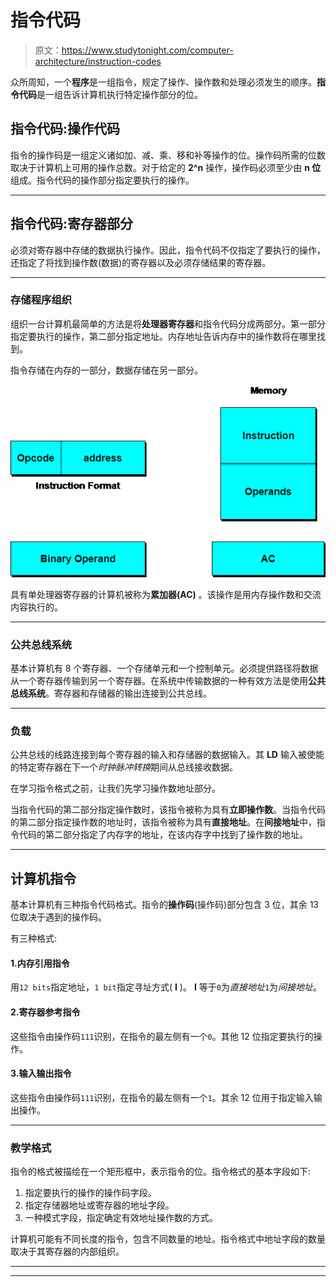 # 指令代码

> 原文：<https://www.studytonight.com/computer-architecture/instruction-codes>

众所周知，一个**程序**是一组指令，规定了操作、操作数和处理必须发生的顺序。**指令代码**是一组告诉计算机执行特定操作部分的位。

## 指令代码:操作代码

指令的操作码是一组定义诸如加、减、乘、移和补等操作的位。操作码所需的位数取决于计算机上可用的操作总数。对于给定的 **2^n** 操作，操作码必须至少由 **n 位**组成。指令代码的操作部分指定要执行的操作。

* * *

## 指令代码:寄存器部分

必须对寄存器中存储的数据执行操作。因此，指令代码不仅指定了要执行的操作，还指定了将找到操作数(数据)的寄存器以及必须存储结果的寄存器。

* * *

### 存储程序组织

组织一台计算机最简单的方法是将**处理器寄存器**和指令代码分成两部分。第一部分指定要执行的操作，第二部分指定地址。内存地址告诉内存中的操作数将在哪里找到。

指令存储在内存的一部分，数据存储在另一部分。

![Instruction Codes](img/aa8065862cc25f9270b494c1e160c980.png)

具有单处理器寄存器的计算机被称为**累加器(AC)** 。该操作是用内存操作数和交流内容执行的。

* * *

### 公共总线系统

基本计算机有 8 个寄存器、一个存储单元和一个控制单元。必须提供路径将数据从一个寄存器传输到另一个寄存器。在系统中传输数据的一种有效方法是使用**公共总线系统**。寄存器和存储器的输出连接到公共总线。

* * *

### 负载

公共总线的线路连接到每个寄存器的输入和存储器的数据输入。其 **LD** 输入被使能的特定寄存器在下一个*时钟脉冲转换*期间从总线接收数据。

在学习指令格式之前，让我们先学习操作数地址部分。

当指令代码的第二部分指定操作数时，该指令被称为具有**立即操作数**。当指令代码的第二部分指定操作数的地址时，该指令被称为具有**直接地址**。在**间接地址**中，指令代码的第二部分指定了内存字的地址，在该内存字中找到了操作数的地址。

* * *

## 计算机指令

基本计算机有三种指令代码格式。指令的**操作码**(操作码)部分包含 3 位，其余 13 位取决于遇到的操作码。

有三种格式:

#### 1.内存引用指令

用`12 bits`指定地址，`1 bit`指定寻址方式( **I** )。 **I** 等于`0`为*直接地址*`1`为*间接地址*。

#### 2.寄存器参考指令

这些指令由操作码`111`识别，在指令的最左侧有一个`0`。其他 12 位指定要执行的操作。

#### 3.输入输出指令

这些指令由操作码`111`识别，在指令的最左侧有一个`1`。其余 12 位用于指定输入输出操作。

* * *

### 教学格式

指令的格式被描绘在一个矩形框中，表示指令的位。指令格式的基本字段如下:

1.  指定要执行的操作的操作码字段。
2.  指定存储器地址或寄存器的地址字段。
3.  一种模式字段，指定确定有效地址操作数的方式。

计算机可能有不同长度的指令，包含不同数量的地址。指令格式中地址字段的数量取决于其寄存器的内部组织。

* * *

* * *